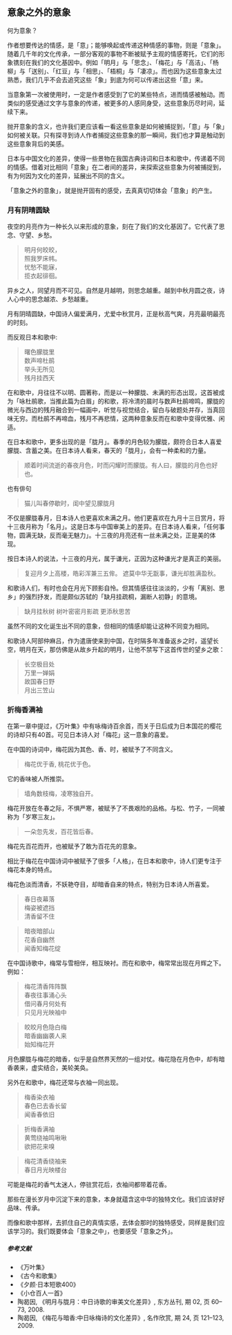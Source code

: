 ## 意象之外的意象

何为意象？

作者想要传达的情感，是「意」；能够唤起或传递这种情感的事物，则是「意象」。随着几千年的文化传承，一部分客观的事物不断被赋予主观的情感寄托，它们的形象镌刻在我们的文化基因中。例如「明月」与「思念」、「梅花」与「高洁」、「杨柳」与「送别」、「红豆」与「相思」、「梧桐」与「凄凉」。而也因为这些意象太过熟悉，我们几乎不会去追究这些「象」到底为何可以传递出这些「意」来。

当意象第一次被使用时，一定是作者感受到了它的某些特点，进而情感被触动。而类似的感受通过文字与意象的传递，被更多的人感同身受，这些意象历尽时间，延续下来。

抛开意象的含义，也许我们更应该看一看这些意象是如何被捕捉到，「意」与「象」如何被关联。只有探寻到诗人作者捕捉这些意象的那一瞬间，我们也才算是触动到这些意象背后的美感。

日本与中国文化的差异，使得一些景物在我国古典诗词和日本和歌中，传递着不同的情感。借着对比相同「意象」在二者间的差异，来探索这些意象为何被捕捉到，有为何因为文化的差异，延展出不同的含义。

「意象之外的意象」，就是抛开固有的感受，去真真切切体会「意象」的产生。

### 月有阴晴圆缺

夜空的月亮作为一种长久以来形成的意象，刻在了我们的文化基因了。它代表了思念、守望、乡愁。

> 明月何皎皎，  
照我罗床帏。  
忧愁不能寐，  
揽衣起徘徊。

异乡之人，同望月而不可见。自然是月越明，则思念越重。越到中秋月圆之夜，诗人心中的思念越浓、乡愁越重。

月有阴晴圆缺，中国诗人偏爱满月，尤爱中秋赏月，正是秋高气爽，月亮最明最亮的时刻。

而反观日本和歌中:

> 曙色朦胧里  
数声啼杜鹃  
举头无所见  
残月挂西天


在和歌中，月往往不以明、圆著称，而是以一种朦胧、未满的形态出现，这首被成为「咏杜鹃歌，当推此篇为白眉」的和歌，将冷清的晨时与数声杜鹃啼鸣，朦胧的微光与西边的残月融合到一幅画中，听觉与视觉结合，留白与破题处并存，当真回味无穷。而杜鹃不再啼血，残月不再悲情，这两种意象反而在和歌中变得优雅、闲适。

在日本和歌中，更多出现的是「胧月」。春季的月色较为朦胧，颇符合日本人喜爱朦胧、含蓄之美。在日本诗人看来，春天的「胧月」，会有一种柔和的力量。

> 顺着时间流逝的春夜月色，时而闪耀时而朦胧。有人曰，朦胧的月色也好也。

也有俳句

> 猫儿叫春停歇时，闺中望见朦胧月

不仅是朦胧春月，日本诗人也更喜欢未满之月。他们更喜欢在九月十三日赏月，将十三夜月称为「名月」。这是日本与中国审美上的差异。在日本诗人看来，「任何事物，圆满无缺，反而毫无魅力」。十三夜的月亮还有一丝未满之处，正是美的体现。

按日本诗人的说法，十三夜的月光，属于谦光，正因为这种谦光才是真正的美丽。
 > 复迎月タ上高楼，皓彩浑兼三五侔。
遮莫中华无翫事，谦光却胜满盈秋。

和歌诗人们，有时也会在月光下顾影自怜。但其情感往往淡淡的，少有「离别、思乡」的强烈抒发，而是颇似苏轼的「缺月挂疏桐，漏断人初静」的意境。

> 缺月挂秋树
树叶密密月影疏
更添秋思苦


虽然不同的文化诞生出不同的意象，但相同的情感却能让这种不同变为相同。

和歌诗人阿部仲麻吕，作为遣唐使来到中国，在时隔多年准备返乡之时，遥望长空，明月在天，那仿佛是从故乡升起的明月，让他不禁写下这首传世的望乡之歌：
> 长空极目处  
万里一婵娟  
故国春日野  
月出三笠山


### 折梅香满袖

在第一章中提过，《万叶集》中有咏梅诗百余首，而关于日后成为日本国花的樱花的诗却只有40首。可见日本诗人对「梅花」这一意象的喜爱。

在中国的诗词中，梅花因为其色、香、时，被赋予了不同含义。

> 梅花优于香, 桃花优于色。

它的香味被人所推崇。

> 墙角数枝梅，凌寒独自开。

 梅花开放在冬春之际，不惧严寒，被赋予了不畏艰险的品格。与松、竹子，一同被称为「岁寒三友」。

> 一朵忽先发，百花皆后春。

梅花先百花而开，也被赋予了敢为百花先的意象。

相比于梅花在中国诗词中被赋予了很多「人格」，在日本和歌中，诗人们更专注于梅花本身的特点。

梅花色淡而清香，不妖艳夺目，却暗香自来的特点，特别为日本诗人所喜爱。

> 春日夜幕落  
梅姿被遮挡  
清香留不住

> 暗夜暗部山  
花香自幽然  
闻香知梅花绽

在中国诗歌中，梅常与雪相伴，相互映衬。而在和歌中，梅常常出现在月辉之下。例如：

>梅花清香阵阵飘  
 春夜往事涌心头  
 借问春月何处有  
 只见月光映袖中

 >皎皎月色隐白梅  
  暗香幽幽袭人来  
  始知梅花开

月色朦胧与梅花的暗香，似乎是自然界天然的一组对仗。梅花隐在月色中，却有暗香袭来，虚实结合，美轮美奂。  

另外在和歌中，梅花还常与衣袖一同出现。
> 梅香染衣袖  
春色已去香长留  
闻香春依旧  

>折梅香满袖  
黄莺绕袖鸣啾啾  
欲把花来嗅

> 梅花清香绕袖来  
  春日月光映楼台

可能是梅花的香气太迷人，停驻赏花后，衣袖间都带着花香。


那些在漫长岁月中沉淀下来的意象，本身就蕴含这中华的独特文化。我们应该好好品味、传承。

而像和歌中那样，去抓住自己的真情实感，去体会那时的独特感受，同样是我们应该学习的。我们既要体会「意象之中」，也要感受「意象之外」。

##### 参考文献
- 《万叶集》
- 《古今和歌集》
- 《夕颜·日本短歌400》
- 《小仓百人一首》
- 陶曷因, 《明月与胧月：中日诗歌的审美文化差异》, 东方丛刊, 期 02, 页 60–73, 2008.
- 陶曷因, 《梅花与暗香:中日咏梅诗的文化差异》, 名作欣赏, 期 24, 页 121–123, 2009.
